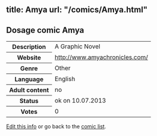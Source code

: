 title: Amya
url: "/comics/Amya.html"
---
Dosage comic Amya
-----------------------------------------

<p id="msg"></p>
<script type="text/javascript">
if (window.location.search === '?edit_info_mail=sent_ok') {
  var elem = document.getElementById("msg");
  elem.innerHTML = 'Edited information sucessfully sent for review, which is usually done daily. Thanks!';
  elem.className = 'ok';
}
</script>
<table class="comicinfo">
<tr>
<th>Description</th><td>A Graphic Novel</td>
</tr>
<tr>
<th>Website</th><td><a href="http://www.amyachronicles.com/">http://www.amyachronicles.com/</a></td>
</tr>
<tr>
<th>Genre</th><td>Other</td>
</tr>
<tr>
<th>Language</th><td>English</td>
</tr>
<tr>
<th>Adult content</th><td>no</td>
</tr>
<tr>
<th>Status</th><td>ok on 10.07.2013</td>
</tr>
<tr>
<th>Votes</th><td>0</td>
</tr>
</table>

[Edit this info](Amya_edit.html) or go back to the [comic list](../comic-index.html).

